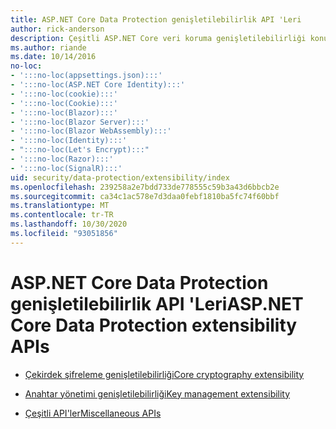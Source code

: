 ```yaml
---
title: ASP.NET Core Data Protection genişletilebilirlik API 'Leri
author: rick-anderson
description: Çeşitli ASP.NET Core veri koruma genişletilebilirliği konularını bulun.
ms.author: riande
ms.date: 10/14/2016
no-loc:
- ':::no-loc(appsettings.json):::'
- ':::no-loc(ASP.NET Core Identity):::'
- ':::no-loc(cookie):::'
- ':::no-loc(Cookie):::'
- ':::no-loc(Blazor):::'
- ':::no-loc(Blazor Server):::'
- ':::no-loc(Blazor WebAssembly):::'
- ':::no-loc(Identity):::'
- ":::no-loc(Let's Encrypt):::"
- ':::no-loc(Razor):::'
- ':::no-loc(SignalR):::'
uid: security/data-protection/extensibility/index
ms.openlocfilehash: 239258a2e7bdd733de778555c59b3a43d6bbcb2e
ms.sourcegitcommit: ca34c1ac578e7d3daa0febf1810ba5fc74f60bbf
ms.translationtype: MT
ms.contentlocale: tr-TR
ms.lasthandoff: 10/30/2020
ms.locfileid: "93051856"
---
```

# <a name="aspnet-core-data-protection-extensibility-apis"></a><span data-ttu-id="e852a-103">ASP.NET Core Data Protection genişletilebilirlik API 'Leri</span><span class="sxs-lookup"><span data-stu-id="e852a-103">ASP.NET Core Data Protection extensibility APIs</span></span>

* [<span data-ttu-id="e852a-104">Çekirdek şifreleme genişletilebilirliği</span><span class="sxs-lookup"><span data-stu-id="e852a-104">Core cryptography extensibility</span></span>](xref:security/data-protection/extensibility/core-crypto)

* [<span data-ttu-id="e852a-105">Anahtar yönetimi genişletilebilirliği</span><span class="sxs-lookup"><span data-stu-id="e852a-105">Key management extensibility</span></span>](xref:security/data-protection/extensibility/key-management)

* [<span data-ttu-id="e852a-106">Çeşitli API'ler</span><span class="sxs-lookup"><span data-stu-id="e852a-106">Miscellaneous APIs</span></span>](xref:security/data-protection/extensibility/misc-apis)

